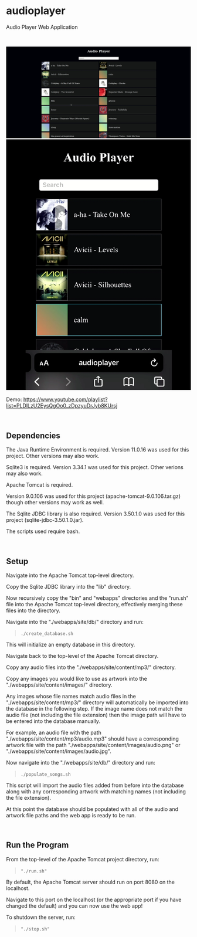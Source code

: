 # audioplayer
Audio Player Web Application

<br>

![screenshot](./screenshots/audioplayer_webapp.png)
![screenshot](./screenshots/audioplayer_webapp_ios.png)

Demo: https://www.youtube.com/playlist?list=PLDlLzU2EysQgOo0_zDpzyuDrJyb8KUrsj

<br>

## Dependencies

The Java Runtime Environment is required. Version 11.0.16 was used for this project. Other versions may also work.

Sqlite3 is required. Version 3.34.1 was used for this project. Other verions may also work.

Apache Tomcat is required.

Version 9.0.106 was used for this project (apache-tomcat-9.0.106.tar.gz) though other versions may work as well.

The Sqlite JDBC library is also required. Version 3.50.1.0 was used for this project (sqlite-jdbc-3.50.1.0.jar).

The scripts used require bash.

<br>

## Setup

Navigate into the Apache Tomcat top-level directory.

Copy the Sqlite JDBC library into the "lib" directory.

Now recursively copy the "bin" and "webapps" directories and the "run.sh" file into the Apache Tomcat top-level directory, 
effectively merging these files into the directory.

Navigate into the "./webapps/site/db/" directory and run:

>```./create_database.sh```

This will initialize an empty database in this directory.

Navigate back to the top-level of the Apache Tomcat directory.

Copy any audio files into the "./webapps/site/content/mp3/" directory.

Copy any images you would like to use as artwork into the "./webapps/site/content/images/" directory.

Any images whose file names match audio files in the "./webapps/site/content/mp3/" directory will
automatically be imported into the database in the following step. If the image name does not match the audio file
(not including the file extension) then the image path will have to be entered into the database manually.

For example, an audio file with the path "./webapps/site/content/mp3/audio.mp3" should have a corresponding 
artwork file with the path "./webapps/site/content/images/audio.png" or "./webapps/site/content/images/audio.jpg".

Now navigate into the "./webapps/site/db/" directory and run:

>```./populate_songs.sh```

This script will import the audio files added from before into the database along with any corresponding 
artwork with matching names (not including the file extension).

At this point the database should be populated with all of the audio and artwork file paths and the web app is ready to be run.

<br>

## Run the Program

From the top-level of the Apache Tomcat project directory, run:

>```"./run.sh"```

By default, the Apache Tomcat server should run on port 8080 on the localhost.

Navigate to this port on the localhost (or the appropriate port if you have changed the default) and you can now use the web app!

To shutdown the server, run:

>```"./stop.sh"```
